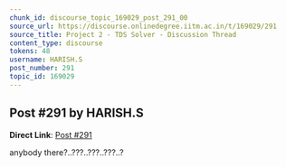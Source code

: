 ```yaml
---
chunk_id: discourse_topic_169029_post_291_00
source_url: https://discourse.onlinedegree.iitm.ac.in/t/169029/291
source_title: Project 2 - TDS Solver - Discussion Thread
content_type: discourse
tokens: 48
username: HARISH.S
post_number: 291
topic_id: 169029
---
```


## Post #291 by HARISH.S

**Direct Link**: [Post #291](https://discourse.onlinedegree.iitm.ac.in/t/169029/291)

anybody there?..???..???..???..?
